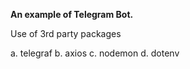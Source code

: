 **An example of Telegram Bot.**

Use of 3rd party packages

a. telegraf
b. axios
c. nodemon
d. dotenv
